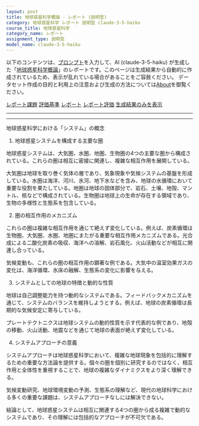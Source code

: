 ```yaml
---
layout: post
title: 地球惑星科学概論 - レポート (説明型)
category: 地球惑星科学 レポート 説明型 claude-3-5-haiku
course_title: 地球惑星科学
category_name: レポート
assignment_type: 説明型
model_name: claude-3-5-haiku
---
```


以下のコンテンツは、[プロンプト](https://github.com/takedatoshiyuki/synthetic_assignments/tree/main/generated/地球惑星科学/claude-3-5-haiku/prompt_レポート-説明型.md)を入力して、AI (claude-3-5-haiku) が生成した「[地球惑星科学概論](/contents/地球惑星科学/)」のレポートです。このページは生成結果から自動的に作成されているため、表示が乱れている場合があることをご容赦ください。
データセット作成の目的と利用上の注意および生成の方法については[About](/About)を御覧ください。

[レポート課題](../レポート課題-説明型)
[評価基準](../評価基準-説明型)
[レポート](../レポート-説明型)
[レポート評価](../レポート評価-説明型)
[生成結果のみを表示](https://github.com/takedatoshiyuki/synthetic_assignments/tree/main/generated/地球惑星科学/claude-3-5-haiku/レポート-説明型.md)
  

***
***
  
地球惑星科学における「システム」の概念

1. 地球惑星システムを構成する主要な圏

地球惑星システムは、大気圏、水圏、地圏、生物圏の4つの主要な圏から構成されている。これらの圏は相互に密接に関連し、複雑な相互作用を展開している。

大気圏は地球を取り巻く気体の層であり、気象現象や気候システムの基盤を形成している。水圏は海洋、河川、氷河、地下水などを含み、地球の水循環において重要な役割を果たしている。地圏は地球の固体部分で、岩石、土壌、地殻、マントル、核などで構成されている。生物圏は地球上の生命が存在する領域であり、生物の多様性と生態系を包含している。

2. 圏の相互作用のメカニズム

これらの圏は複雑な相互作用を通じて絶えず変化している。例えば、炭素循環は生物圏、大気圏、水圏、地圏にまたがる重要な相互作用メカニズムである。光合成による二酸化炭素の吸収、海洋への溶解、岩石風化、火山活動などが相互に関連し合っている。

気候変動も、これらの圏の相互作用の顕著な例である。大気中の温室効果ガスの変化は、海洋循環、氷床の融解、生態系の変化に影響を与える。

3. システムとしての地球の特徴と動的な性質

地球は自己調整能力を持つ動的なシステムである。フィードバックメカニズムを通じて、システムのバランスを維持しようとする。例えば、地球の炭素循環は長期的な気候安定に寄与している。

プレートテクトニクスは地球システムの動的性質を示す代表的な例であり、地殻の移動、火山活動、地震などを通じて地球の表面が絶えず変化している。

4. システムアプローチの意義

システムアプローチは地球惑星科学において、複雑な地球現象を包括的に理解するための重要な方法論を提供する。個々の圏を個別に研究するのではなく、相互作用と全体性を重視することで、地球の複雑なダイナミクスをより深く理解できる。

気候変動研究、地球環境変動の予測、生態系の理解など、現代の地球科学における多くの重要な課題は、システムアプローチなしには解決できない。

結論として、地球惑星システムは相互に関連する4つの圏から成る複雑で動的なシステムであり、その理解には包括的なアプローチが不可欠である。
